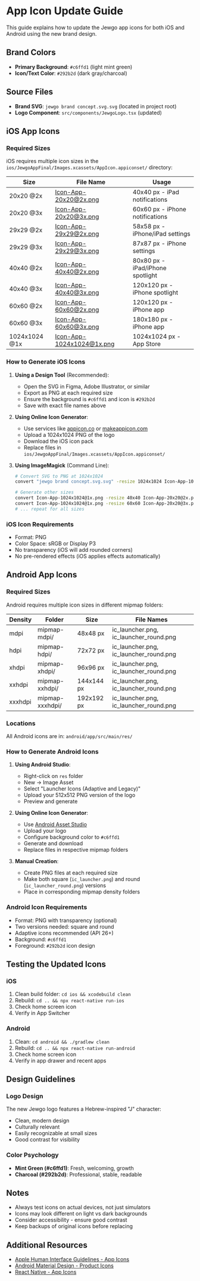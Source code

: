 # App Icon Update Guide

This guide explains how to update the Jewgo app icons for both iOS and Android using the new brand design.

## Brand Colors
- **Primary Background**: `#c6ffd1` (light mint green)
- **Icon/Text Color**: `#292b2d` (dark gray/charcoal)

## Source Files
- **Brand SVG**: `jewgo brand concept.svg.svg` (located in project root)
- **Logo Component**: `src/components/JewgoLogo.tsx` (updated)

## iOS App Icons

### Required Sizes
iOS requires multiple icon sizes in the `ios/JewgoAppFinal/Images.xcassets/AppIcon.appiconset/` directory:

| Size | File Name | Usage |
|------|-----------|-------|
| 20x20 @2x | Icon-App-20x20@2x.png | 40x40 px - iPad notifications |
| 20x20 @3x | Icon-App-20x20@3x.png | 60x60 px - iPhone notifications |
| 29x29 @2x | Icon-App-29x29@2x.png | 58x58 px - iPhone/iPad settings |
| 29x29 @3x | Icon-App-29x29@3x.png | 87x87 px - iPhone settings |
| 40x40 @2x | Icon-App-40x40@2x.png | 80x80 px - iPad/iPhone spotlight |
| 40x40 @3x | Icon-App-40x40@3x.png | 120x120 px - iPhone spotlight |
| 60x60 @2x | Icon-App-60x60@2x.png | 120x120 px - iPhone app |
| 60x60 @3x | Icon-App-60x60@3x.png | 180x180 px - iPhone app |
| 1024x1024 @1x | Icon-App-1024x1024@1x.png | 1024x1024 px - App Store |

### How to Generate iOS Icons

1. **Using a Design Tool** (Recommended):
   - Open the SVG in Figma, Adobe Illustrator, or similar
   - Export as PNG at each required size
   - Ensure the background is `#c6ffd1` and icon is `#292b2d`
   - Save with exact file names above

2. **Using Online Icon Generator**:
   - Use services like [appicon.co](https://appicon.co) or [makeappicon.com](https://makeappicon.com)
   - Upload a 1024x1024 PNG of the logo
   - Download the iOS icon pack
   - Replace files in `ios/JewgoAppFinal/Images.xcassets/AppIcon.appiconset/`

3. **Using ImageMagick** (Command Line):
   ```bash
   # Convert SVG to PNG at 1024x1024
   convert "jewgo brand concept.svg.svg" -resize 1024x1024 Icon-App-1024x1024@1x.png
   
   # Generate other sizes
   convert Icon-App-1024x1024@1x.png -resize 40x40 Icon-App-20x20@2x.png
   convert Icon-App-1024x1024@1x.png -resize 60x60 Icon-App-20x20@3x.png
   # ... repeat for all sizes
   ```

### iOS Icon Requirements
- Format: PNG
- Color Space: sRGB or Display P3
- No transparency (iOS will add rounded corners)
- No pre-rendered effects (iOS applies effects automatically)

## Android App Icons

### Required Sizes
Android requires multiple icon sizes in different mipmap folders:

| Density | Folder | Size | File Names |
|---------|--------|------|------------|
| mdpi | mipmap-mdpi/ | 48x48 px | ic_launcher.png, ic_launcher_round.png |
| hdpi | mipmap-hdpi/ | 72x72 px | ic_launcher.png, ic_launcher_round.png |
| xhdpi | mipmap-xhdpi/ | 96x96 px | ic_launcher.png, ic_launcher_round.png |
| xxhdpi | mipmap-xxhdpi/ | 144x144 px | ic_launcher.png, ic_launcher_round.png |
| xxxhdpi | mipmap-xxxhdpi/ | 192x192 px | ic_launcher.png, ic_launcher_round.png |

### Locations
All Android icons are in: `android/app/src/main/res/`

### How to Generate Android Icons

1. **Using Android Studio**:
   - Right-click on `res` folder
   - New → Image Asset
   - Select "Launcher Icons (Adaptive and Legacy)"
   - Upload your 512x512 PNG version of the logo
   - Preview and generate

2. **Using Online Icon Generator**:
   - Use [Android Asset Studio](https://romannurik.github.io/AndroidAssetStudio/icons-launcher.html)
   - Upload your logo
   - Configure background color to `#c6ffd1`
   - Generate and download
   - Replace files in respective mipmap folders

3. **Manual Creation**:
   - Create PNG files at each required size
   - Make both square (`ic_launcher.png`) and round (`ic_launcher_round.png`) versions
   - Place in corresponding mipmap density folders

### Android Icon Requirements
- Format: PNG with transparency (optional)
- Two versions needed: square and round
- Adaptive icons recommended (API 26+)
- Background: `#c6ffd1`
- Foreground: `#292b2d` icon design

## Testing the Updated Icons

### iOS
1. Clean build folder: `cd ios && xcodebuild clean`
2. Rebuild: `cd .. && npx react-native run-ios`
3. Check home screen icon
4. Verify in App Switcher

### Android
1. Clean: `cd android && ./gradlew clean`
2. Rebuild: `cd .. && npx react-native run-android`
3. Check home screen icon
4. Verify in app drawer and recent apps

## Design Guidelines

### Logo Design
The new Jewgo logo features a Hebrew-inspired "J" character:
- Clean, modern design
- Culturally relevant
- Easily recognizable at small sizes
- Good contrast for visibility

### Color Psychology
- **Mint Green (#c6ffd1)**: Fresh, welcoming, growth
- **Charcoal (#292b2d)**: Professional, stable, readable

## Notes
- Always test icons on actual devices, not just simulators
- Icons may look different on light vs dark backgrounds
- Consider accessibility - ensure good contrast
- Keep backups of original icons before replacing

## Additional Resources
- [Apple Human Interface Guidelines - App Icons](https://developer.apple.com/design/human-interface-guidelines/app-icons)
- [Android Material Design - Product Icons](https://material.io/design/iconography/product-icons.html)
- [React Native - App Icons](https://reactnative.dev/docs/app-icons)

